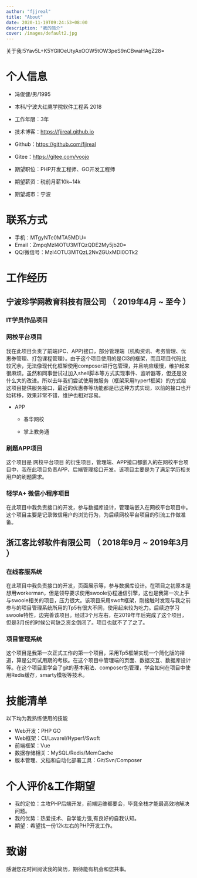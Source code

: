 ```yaml
---
author: "fjjreal"
title: "About"
date: 2020-11-19T09:24:53+08:00
description: "我的简介"
cover: /images/default2.jpg
---
```


关于我:5Yav5L+K5YGlIOeUtyAxOOW5tOW3peS9nCBwaHAgZ28=
<!--more-->

# 个人信息

 - 冯俊健/男/1995
 - 本科/宁波大红鹰学院软件工程系 2018
 - 工作年限：3年
 - 技术博客：https://fjjreal.github.io
 - Github：https://github.com/fjjreal 
 - Gitee：https://gitee.com/voojo

 - 期望职位：PHP开发工程师、GO开发工程师
 - 期望薪资：税前月薪10k~14k
 - 期望城市：宁波


# 联系方式

- 手机：MTgyNTc0MTA5MDU=
- Email：ZmpqMzI4OTU3MTQzQDE2My5jb20=
- QQ/微信号：MzI4OTU3MTQzL2NvZGUxMDI0OTk2


# 工作经历

## 宁波珍学网教育科技有限公司 （ 2019年4月 ~ 至今 ）

### IT学员作品项目



### 网校平台项目 
我在此项目负责了前端(PC、APP)接口，部分管理端（机构资讯、考务管理、优惠券管理、打包课程管理）。由于这个项目使用的是CI3的框架，而且项目代码比较冗余，无法像现代化框架使用composer进行包管理，并且响应缓慢，维护起来很麻烦。虽然和同事尝试过加入shell脚本等方式实现事件、监听器等，但还是没什么大的改进。所以去年我们尝试使用微服务（框架采用hyperf框架）的方式给这项目提供服务接口，最近的优惠券等功能都是已这种方式实现，以前的接口也开始转移，效果非常不错，维护也相对容易。

- APP

  - 春华网校

  - 掌上教务通



### 刷题APP项目 
这个项目是 网校平台项目 的衍生项目，管理端、APP接口都嵌入的在网校平台项目中，我在此项目负责APP、后端管理接口开发。该项目主要是为了满足学历相关用户的刷题需求。

### 轻学A+ 微信小程序项目

在此项目中我负责接口的开发，参与数据库设计，管理端嵌入在网校平台项目中。这个项目主要是记录微信用户的浏览行为，为后续网校平台项目的引流工作做准备。

  
## 浙江客比邻软件有限公司 （ 2018年9月 ~ 2019年3月 ）

### 在线客服系统 
在此项目中我负责接口的开发，页面展示等，参与数据库设计。在项目之初原本是想用workerman，但是领导要求使用swoole协程通信引擎，这也是我第一次上手与swoole相关的项目，压力很大。该项目采用swoft框架，刚接触时发现与我之前参与的项目管理系统所用的Tp5有很大不同，使用起来较为吃力。后续边学习swoole特性，边完善该项目。经过3个月左右，在2019年年后完成了这个项目，但是3月份的时候公司缺乏资金倒闭了。项目也就不了了之了。


### 项目管理系统  
这个项目是我第一次正式工作的第一个项目，采用Tp5框架实现一个简化版的禅道，算是公司试用期的考核。在这个项目中管理端的页面、数据交互、数据库设计等。在这个项目里学会了git的基本用法、composer包管理，学会如何在项目中使用Redis缓存，smarty模板等技术。
    
# 技能清单

以下均为我熟练使用的技能

- Web开发：PHP GO
- Web框架：CI/Lavarel/Hyperf/Swoft
- 前端框架：Vue
- 数据存储相关：MySQL/Redis/MemCache
- 版本管理、文档和自动化部署工具：Git/Svn/Composer

# 个人评价&工作期望
- 我的定位：主攻PHP后端开发，前端运维都要会，毕竟全栈才能最高效地解决问题。
- 我的优势：热爱技术、自学能力强,有良好的自我认知。
- 期望：希望找一份12k左右的PHP开发工作。

# 致谢
感谢您花时间阅读我的简历，期待能有机会和您共事。